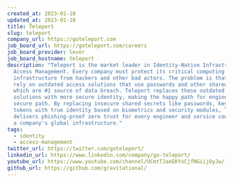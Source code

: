 ```yaml
---
created_at: 2023-01-10
updated_at: 2023-01-10
title: Teleport
slug: teleport
company_url: https://goteleport.com
job_board_url: https://goteleport.com/careers
job_board_provider: lever
job_board_hostname: teleport
description: "Teleport is the market leader in Identity-Native Infrastructure
  Access Management. Every company must protect its critical computing
  infrastructure from hackers and other bad actors. The problem is that most
  rely on outdated access solutions that use passwords and other shared secrets
  which are #1 source of data breach. Teleport replaces these outdated access
  solutions with more secure identity, making the happy path for engineers the
  secure path. By replacing insecure shared secrets like passwords, keys and
  tokens with true identity based on biometrics and security modules, Teleport
  delivers phishing-proof zero trust for every engineer and service connected to
  a company's global infrastructure."
tags:
  - identity
  - access-management
twitter_url: https://twitter.com/goteleport/
linkedin_url: https://www.linkedin.com/company/go-teleport/
youtube_url: https://www.youtube.com/channel/UCmtTJaeEKYxCjfNGiijOyJw/
github_url: https://github.com/gravitational/
---
```

